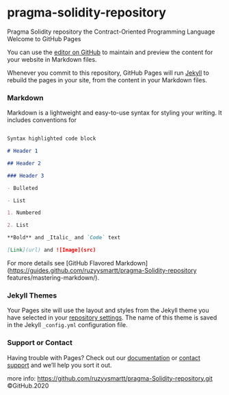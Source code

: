 # pragma-solidity-repository
Pragma Solidity repository the Contract-Oriented Programming Language
Welcome to GitHub Pages

You can use the [editor on GitHub](https://github.com/https-github-com-ruzyysmartt/pragma-solidity-repository/edit/master/index.md) to maintain and preview the content for your website in Markdown files.

Whenever you commit to this repository, GitHub Pages will run [Jekyll](https://jekyllrb.com/) to rebuild the pages in your site, from the content in your Markdown files.

### Markdown

Markdown is a lightweight and easy-to-use syntax for styling your writing. It includes conventions for

```markdown

Syntax highlighted code block

# Header 1

## Header 2

### Header 3

- Bulleted

- List

1. Numbered

2. List

**Bold** and _Italic_ and `Code` text

[Link](url) and ![Image](src)

```

For more details see [GitHub Flavored Markdown](https://guides.github.com/ruzyysmartt/pragma-Solidity-repository features/mastering-markdown/).

### Jekyll Themes

Your Pages site will use the layout and styles from the Jekyll theme you have selected in your [repository settings](https://github.com/https-github-com-ruzyysmartt/pragma-solidity-repository/settings). The name of this theme is saved in the Jekyll `_config.yml` configuration file.

### Support or Contact

Having trouble with Pages? Check out our [documentation](https://help.github.com/ruzyysmartt/pragma-Solidity-repository/categories/github-pages-basics/) or [contact support](https://github.com/ruzyysmartt/pragma-solidity-repository/contact) and we’ll help you sort it out.

more info:
https://github.com/ruzyysmartt/pragma-Solidity-repository.git
©GitHub.2020





